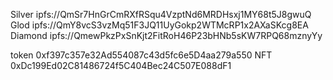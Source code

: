 Silver ipfs://QmSr7HnGrCmRXfRSqu4VzptNd6MRDHsxj1MY68t5J8gwuQ
Glod ipfs://QmY8vcS3vzMq51F3JQ11UyGokp2WTMcRP1x2AXaSKcg8EA
Diamond ipfs://QmewPkzPxSnKjt2FitRoH46P23bHNb5sKW7RPQ68mznyYy    

token 0xf397c357e32Ad554087c43d5fc6e5D4aa279a550
NFT 0xDc199Ed02C81486724f5C404Bec24C507E088dF1